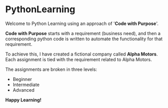 # PythonLearning

Welcome to Python Learning using an approach of '**Code with Purpose**'. 

**Code with Purpose** starts with a requirement (business need), and then a corresponding python code is written to automate the functionality for that requirement.

To achieve this, I have created a fictional company called **Alpha Motors**. Each assignment is tied with the requirement related to Alpha Motors. 

The assignments are broken in three levels:
- Beginner 
- Intermediate 
- Advanced

**Happy Learning!**  



